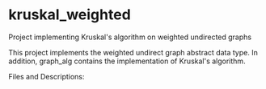 kruskal_weighted
================

Project implementing Kruskal's algorithm on weighted undirected graphs

This project implements the weighted undirect graph abstract data type. In addition, graph_alg contains the implementation of Kruskal's algorithm.

Files and Descriptions:

